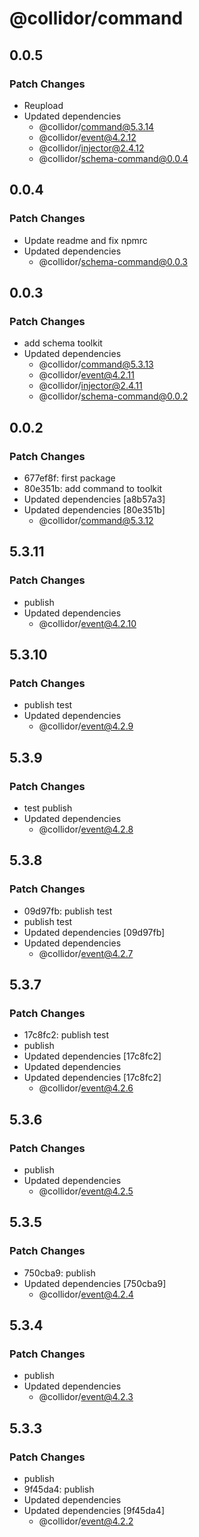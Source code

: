 # @collidor/command

## 0.0.5

### Patch Changes

- Reupload
- Updated dependencies
  - @collidor/command@5.3.14
  - @collidor/event@4.2.12
  - @collidor/injector@2.4.12
  - @collidor/schema-command@0.0.4

## 0.0.4

### Patch Changes

- Update readme and fix npmrc
- Updated dependencies
  - @collidor/schema-command@0.0.3

## 0.0.3

### Patch Changes

- add schema toolkit
- Updated dependencies
  - @collidor/command@5.3.13
  - @collidor/event@4.2.11
  - @collidor/injector@2.4.11
  - @collidor/schema-command@0.0.2

## 0.0.2

### Patch Changes

- 677ef8f: first package
- 80e351b: add command to toolkit
- Updated dependencies [a8b57a3]
- Updated dependencies [80e351b]
  - @collidor/command@5.3.12

## 5.3.11

### Patch Changes

- publish
- Updated dependencies
  - @collidor/event@4.2.10

## 5.3.10

### Patch Changes

- publish test
- Updated dependencies
  - @collidor/event@4.2.9

## 5.3.9

### Patch Changes

- test publish
- Updated dependencies
  - @collidor/event@4.2.8

## 5.3.8

### Patch Changes

- 09d97fb: publish test
- publish test
- Updated dependencies [09d97fb]
- Updated dependencies
  - @collidor/event@4.2.7

## 5.3.7

### Patch Changes

- 17c8fc2: publish test
- publish
- Updated dependencies [17c8fc2]
- Updated dependencies
- Updated dependencies [17c8fc2]
  - @collidor/event@4.2.6

## 5.3.6

### Patch Changes

- publish
- Updated dependencies
  - @collidor/event@4.2.5

## 5.3.5

### Patch Changes

- 750cba9: publish
- Updated dependencies [750cba9]
  - @collidor/event@4.2.4

## 5.3.4

### Patch Changes

- publish
- Updated dependencies
  - @collidor/event@4.2.3

## 5.3.3

### Patch Changes

- publish
- 9f45da4: publish
- Updated dependencies
- Updated dependencies [9f45da4]
  - @collidor/event@4.2.2
